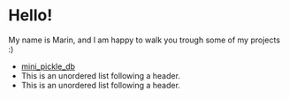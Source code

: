 # Hello!

My name is Marin, and I am happy to walk you trough some of my projects :)

*   <a href="https://github.com/murrou-cell/mini_pickle_db" target="blank"> mini_pickle_db </a>
*   This is an unordered list following a header.
*   This is an unordered list following a header.
